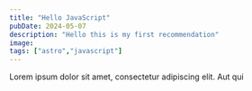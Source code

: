 ```yaml
---
title: "Hello JavaScript"
pubDate: 2024-05-07
description: "Hello this is my first recommendation"
image:
tags: ["astro","javascript"]
---
```

Lorem ipsum dolor sit amet, consectetur adipiscing elit. Aut qui